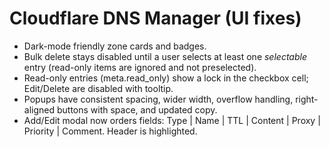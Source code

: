 # Cloudflare DNS Manager (UI fixes)

- Dark-mode friendly zone cards and badges.
- Bulk delete stays disabled until a user selects at least one *selectable* entry (read-only items are ignored and not preselected).
- Read-only entries (meta.read_only) show a lock in the checkbox cell; Edit/Delete are disabled with tooltip.
- Popups have consistent spacing, wider width, overflow handling, right-aligned buttons with space, and updated copy.
- Add/Edit modal now orders fields: Type | Name | TTL | Content | Proxy | Priority | Comment. Header is highlighted.
